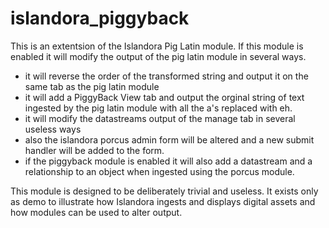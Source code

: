 islandora_piggyback
================

This is an extentsion of the Islandora Pig Latin module.
If this module is enabled it will
modify the output of the pig latin module in several ways.
* it will reverse the order of the transformed string and output it on the
same tab as the pig latin module
* it will add a PiggyBack View tab and output the orginal string of text
ingested by the pig latin module with all the a's replaced with eh.
* it will modify the datastreams output of the manage tab in several useless ways
* also the islandora porcus admin form will be altered and a new submit handler will
be added to the form.
* if the piggyback module is enabled it will also add a datastream and a
relationship to an object when ingested using the porcus module.

This module is designed to be deliberately trivial and useless.
It exists only as demo to illustrate how Islandora ingests and displays
digital assets and how modules can be used to alter output.

